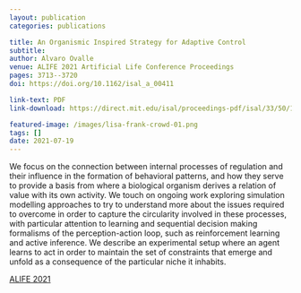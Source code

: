 ```yaml
---
layout: publication
categories: publications

title: An Organismic Inspired Strategy for Adaptive Control
subtitle: 
author: Alvaro Ovalle
venue: ALIFE 2021 Artificial Life Conference Proceedings
pages: 3713--3720
doi: https://doi.org/10.1162/isal_a_00411

link-text: PDF
link-download: https://direct.mit.edu/isal/proceedings-pdf/isal/33/50/1929969/isal_a_00411.pdf

featured-image: /images/lisa-frank-crowd-01.png
tags: []
date: 2021-07-19
---
```


We focus on the connection between internal processes of regulation and their influence in the formation of behavioral patterns, and how they serve to provide a basis from where a biological organism derives a relation of value with its own activity. We touch on ongoing work exploring simulation modelling approaches to try to understand more about the issues required to overcome in order to capture the circularity involved in these processes, with particular attention to learning and sequential decision making formalisms of the perception-action loop, such as reinforcement learning and active inference. We describe an experimental setup where an agent learns to act in order to maintain the set of constraints that emerge and unfold as a consequence of the particular niche it inhabits.

[ALIFE 2021](https://www.robot100.cz/alife2021)
